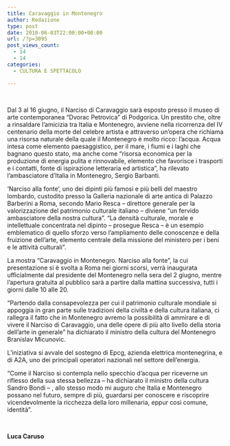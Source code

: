 ```yaml
---
title: Caravaggio in Montenegro
author: Redazione
type: post
date: 2010-06-03T22:00:00+00:00
url: /?p=3095
post_views_count:
  - 14
  - 14
categories:
  - CULTURA E SPETTACOLO

---
```

&nbsp;

<p style="margin-bottom: 0cm">
  Dal 3 al 16 giugno, il Narciso di Caravaggio sar&agrave; esposto presso il museo di arte contemporanea &ldquo;Dvorac Petrovica&rdquo; di Podgorica. Un prestito che, oltre a rinsaldare l&#8217;amicizia tra Italia e Montenegro, avviene nella ricorrenza del IV centenario della morte del celebre artista e attraverso un&#8217;opera che richiama una risorsa naturale della quale il Montenegro &egrave; molto ricco: l&#8217;acqua. Acqua intesa come elemento paesaggistico, per il mare, i fiumi e i laghi che bagnano questo stato, ma anche come &ldquo;risorsa economica per la produzione di energia pulita e rinnovabile, elemento che favorisce i trasporti e i contatti, fonte di ispirazione letteraria ed artistica&rdquo;, ha rilevato l&#8217;ambasciatore d&#8217;Italia in Montenegro, Sergio Barbanti.
</p>

<p style="margin-bottom: 0cm">
  &#8216;Narciso alla fonte&#8217;, uno dei dipinti pi&ugrave; famosi e pi&ugrave; belli del maestro lombardo, custodito presso la Galleria nazionale di arte antica di Palazzo Barberini a Roma, secondo Mario Resca &#8211; direttore generale per la valorizzazione del patrimonio culturale italiano &#8211; diviene &ldquo;un fervido ambasciatore della nostra cultura&rdquo;. &ldquo;La densit&agrave; culturale, morale e intellettuale concentrata nel dipinto &#8211; prosegue Resca &#8211; &egrave; un esempio emblematico di quello sforzo verso l&#8217;ampliamento delle conoscenze e della fruizione dell&#8217;arte, elemento centrale della missione del ministero per i beni e le attivit&agrave; culturali&rdquo;.
</p>

<p style="margin-bottom: 0cm">
  La mostra &ldquo;Caravaggio in Montenegro. Narciso alla fonte&rdquo;, la cui presentazione si &egrave; svolta a Roma nei giorni scorsi, verr&agrave; inaugurata ufficialmente dal presidente del Montenegro nella sera del 2 giugno, mentre l&#8217;apertura gratuita al pubblico sar&agrave; a partire dalla mattina successiva, tutti i giorni dalle 10 alle 20.
</p>

<p style="margin-bottom: 0cm">
  &ldquo;Partendo dalla consapevolezza per cui il patrimonio culturale mondiale si appoggia in gran parte sulle tradizioni della civilt&agrave; e della cultura italiana, ci rallegra il fatto che in Montenegro avremo la possibilit&agrave; di ammirare e di vivere il Narciso di Caravaggio, una delle opere di pi&ugrave; alto livello della storia dell&#8217;arte in generale&rdquo; ha dichiarato il ministro della cultura del Montenegro Branislav Micunovic.
</p>

<p style="margin-bottom: 0cm">
  L&#8217;iniziativa si avvale del sostegno di Epcg, azienda elettrica montenegrina, e di A2A, uno dei principali operatori nazionali nel settore dell&#8217;energia.
</p>

<p style="margin-bottom: 0cm">
  &ldquo;Come il Narciso si contempla nello specchio d&#8217;acqua per riceverne un riflesso della sua stessa bellezza &#8211; ha dichiarato il ministro della cultura Sandro Bondi &#8211; , allo stesso modo mi auguro che Italia e Montenegro possano nel futuro, sempre di pi&ugrave;, guardarsi per conoscere e riscoprire vicendevolmente la ricchezza della loro millenaria, eppur cos&igrave; comune, identit&agrave;&rdquo;.
</p>

<p style="margin-bottom: 0cm">
  &nbsp;
</p>

<p style="margin-bottom: 0cm">
  <b>Luca Caruso</b>
</p>